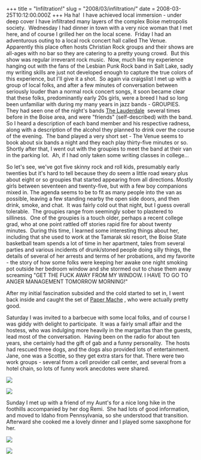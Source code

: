 +++
title = "Infiltration!"
slug = "2008/03/infiltration/"
date = 2008-03-25T10:12:00.000Z
+++
Ha ha!  I have achieved local immersion - under deep cover I have infiltrated many layers of the complex Boise metropolis society.  Wednesday I had dinner in town with a very nice woman that I met here, and of course I grilled her on the local scene.  Friday I had an adventurous outing to a local rock concert hall called The Venue.  Apparently this place often hosts Christian Rock groups and their shows are all-ages with no bar so they are catering to a pretty young crowd.  But this show was regular irreverant rock music.  Now, much like my experience hanging out with the fans of the Lesbian Punk Rock band in Salt Lake, sadly my writing skills are just not developed enough to capture the true colors of this experience, but I'll give it a shot.  So again via craigslist I met up with a group of local folks, and after a few minutes of conversation between seriously louder than a normal rock concert songs, it soon became clear that these folks, predominantly early 20s girls, were a breed I had so long been unfamiliar with during my many years in jazz bands - GROUPIES.  They had seen one of the night's bands [The Lauderdale](http://www.myspace.com/thelauderdale)  several times before in the Boise area, and were "friends" (self-described) with the band. So I heard a description of each band member and his respective radness, along with a description of the alcohol they planned to drink over the course of the evening.  The band played a very short set - The Venue seems to book about six bands a night and they each play thirty-five minutes or so.  Shortly after that, I went out with the groupies to meet the band at their van in the parking lot.  Ah, if I had only taken some writing classes in college...

So let's see, we've got five skinny rock and roll kids, presumably early twenties but it's hard to tell because they do seem a little road weary plus about eight or so groupies that started appearing from all directions. Mostly girls between seventeen and twenty-five, but with a few boy companions mixed in. The agenda seems to be to fit as many people into the van as possible, leaving a few standing nearby the open side doors, and then drink, smoke, and chat.  It was fairly cold out that night, but I guess overall tolerable.  The groupies range from seemingly sober to plastered to silliness.  One of the groupies is a touch older, perhaps a recent college grad, who at one point rattled off stories rapid fire for about twenty minutes.  During this time, I learned some interesting things about her, including that she used to work at the Tamarak ski resort, the Boise State basketball team spends a lot of time in her apartment, tales from several parties and various incidents of drunk/stoned people doing silly things, the details of several of her arrests and terms of her probations, and my favorite - the story of how some folks were keeping her awake one night smoking pot outside her bedroom window and she stormed out to chase them away screaming "GET THE FUCK AWAY FROM MY WINDOW. I HAVE TO GO TO ANGER MANAGEMENT TOMORROW MORNING!"

After my initial fascination subsided and the cold started to set in, I went back inside and caught the set of [Paper Mache](http://www.myspace.com/papermachemusic) , who were actually pretty good.

Saturday I was invited to a barbecue with some local folks, and of course I was giddy with delight to participate.  It was a fairly small affair and the hostess, who was indulging more heavily in the margaritas than the guests, lead most of the conversation.  Having been on the radio for about ten years, she certainly had the gift of gab and a funny personality.  The hosts had rescued three dogs, and the dogs also provided lots of entertainment. Jane, one was a Scottie, so they get extra stars for that. There were two work groups - several from a cell provider call center, and several from a hotel chain, so lots of funny work anecdotes were shared.

![](/photos/boise_2008/010_bbq_danny_tara.jpg)

![](/photos/boise_2008/012_bbq_erica.jpg)

Sunday I met up with a friend of my Aunt's for a nice long hike in the foothills accompanied by her dog Remi.  She had lots of good information, and moved to Idaho from Pennsylvania, so she understood that transition.  Afterward she cooked me a lovely dinner and I played some saxophone for her.

![](/photos/boise_2008/022_hike_dry_canyon_joyce.jpg)

![](/photos/boise_2008/025_hike_dry_canyon.jpg)